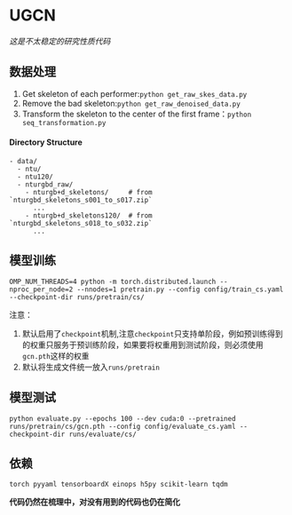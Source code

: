 # UGCN

*这是不太稳定的研究性质代码*

## 数据处理

1. Get skeleton of each performer:`python get_raw_skes_data.py`
2. Remove the bad skeleton:`python get_raw_denoised_data.py`
3. Transform the skeleton to the center of the first frame：`python seq_transformation.py`

#### Directory Structure
```
- data/
  - ntu/
  - ntu120/
  - nturgbd_raw/
    - nturgb+d_skeletons/     # from `nturgbd_skeletons_s001_to_s017.zip`
      ...
    - nturgb+d_skeletons120/  # from `nturgbd_skeletons_s018_to_s032.zip`
      ...
```

## 模型训练

```
OMP_NUM_THREADS=4 python -m torch.distributed.launch --nproc_per_node=2 --nnodes=1 pretrain.py --config config/train_cs.yaml --checkpoint-dir runs/pretrain/cs/
```

注意：
1. 默认启用了`checkpoint`机制,注意`checkpoint`只支持单阶段，例如预训练得到的权重只服务于预训练阶段，如果要将权重用到测试阶段，则必须使用`gcn.pth`这样的权重
2. 默认将生成文件统一放入`runs/pretrain`

## 模型测试

```
python evaluate.py --epochs 100 --dev cuda:0 --pretrained runs/pretrain/cs/gcn.pth --config config/evaluate_cs.yaml --checkpoint-dir runs/evaluate/cs/
```

## 依赖

```
torch pyyaml tensorboardX einops h5py scikit-learn tqdm
```

**代码仍然在梳理中，对没有用到的代码也仍在简化**
